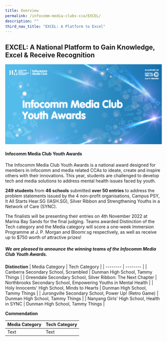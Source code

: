 ```yaml
---
title: Overview
permalink: /infocomm-media-clubs-cca/EXCEL/
description: ""
third_nav_title: "EXCEL: A Platform to Excel"
---
```

## EXCEL: A National Platform to Gain Knowledge, Excel & Receive Recognition

![New Key Visual for Infocomm Media Club Youth Awards](/images/Icmclub/IMC%20New%20KV.png)

#### Infocomm Media Club Youth Awards 

The Infocomm Media Club Youth Awards is a national award designed for members in infocomm and media related CCAs to ideate, create and inspire others with their innovations. This year, students are challenged to develop tech and media solutions to address mental health issues faced by youth.

**249 students** from **46 schools** submitted **over 50 entries** to address the problem statements issued by the 4 non-profit organisations, Campus PSY, It All Starts Hear.SG (IASH.SG), Silver Ribbon and Strengthening Youths in a Network of Care (SYNC).

The finalists will be presenting their entries on 4th November 2022 at Marina Bay Sands for the final judging. Teams awarded Distinction of the Tech category and the Media category will score a one-week Immersion Programme at J. P. Morgan and Bloomr.sg respectively, as well as receive up to $750 worth of attractive prizes!

##### We are pleased to announce the winning teams of the Infocomm Media Club Youth Awards.

**Distinction**
| Media Category | Tech Category | 
| -------- | -------- | 
| Canberra Secondary School, Scrambled |  Dunman High School,  Tammy Things |
| Greendale Secondary School, Silver Ribbon: The Next Chapter |  Northbrooks Secondary School, Empowering Youths in Mental Health |
| Holy Innocents' High School, Minds to Hearts |  Dunman High School,  Tammy Things |
| Jurongville Secondary School, Power Up! (Retro Game) |  Dunman High School,  Tammy Things |
| Nanyang Girls' High School, Health in SYNC |  Dunman High School,  Tammy Things |




**Commendation**


| Media Category | Tech Category | 
| -------- | -------- | 
| Text     | Text     |